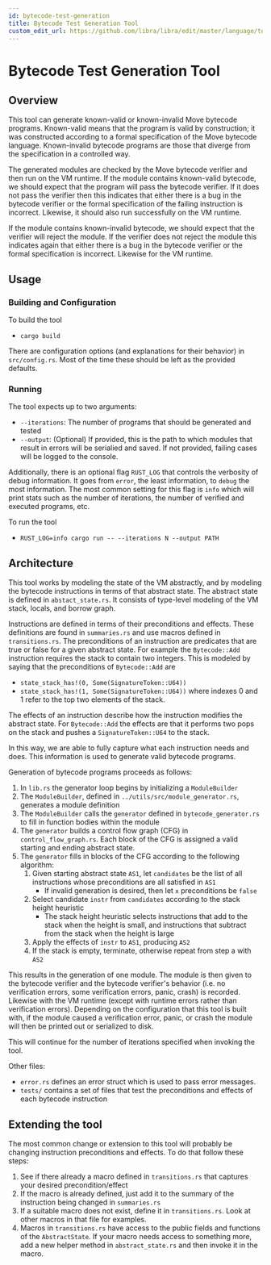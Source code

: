 ```yaml
---
id: bytecode-test-generation
title: Bytecode Test Generation Tool
custom_edit_url: https://github.com/libra/libra/edit/master/language/tools/test-generation/README.md
---
```


# Bytecode Test Generation Tool

## Overview

This tool can generate known-valid or known-invalid Move bytecode programs.
Known-valid means that the program is valid by construction; it was constructed
according to a formal specification of the Move bytecode language. Known-invalid
bytecode programs are those that diverge from the specification in a controlled way.

The generated modules are checked by the Move bytecode verifier and then run on the VM runtime.
If the module contains known-valid bytecode, we should expect that the program will
pass the bytecode verifier. If it does not pass the verifier then this indicates that either
there is a bug in the bytecode verifier or the formal specification of the failing
instruction is incorrect. Likewise, it should also run successfully on the VM runtime.

If the module contains known-invalid bytecode, we should expect that the verifier will
reject the module. If the verifier does not reject the module this indicates again
that either there is a bug in the bytecode verifier or the formal specification is
incorrect. Likewise for the VM runtime.

## Usage

### Building and Configuration

To build the tool
- `cargo build`

There are configuration options (and explanations for their behavior) in `src/config.rs`.
Most of the time these should be left as the provided defaults.

### Running

The tool expects up to two arguments:
- `--iterations`: The number of programs that should be generated and tested
- `--output`: (Optional) If provided, this is the path to which modules that result in errors will be serialied and saved. If not provided, failing cases will be logged to the console.

Additionally, there is an optional flag `RUST_LOG` that controls the verbosity of debug
information. It goes from `error`, the least information, to `debug` the most information.
The most common setting for this flag is `info` which will print stats such as the number
of iterations, the number of verified and executed programs, etc.

To run the tool
- `RUST_LOG=info cargo run -- --iterations N --output PATH`

## Architecture

This tool works by modeling the state of the VM abstractly, and by modeling the bytecode
instructions in terms of that abstract state. The abstract state is defined in
`abstact_state.rs`. It consists of type-level modeling of the VM stack, locals, and borrow
graph.

Instructions are defined in terms of their preconditions and effects. These definitions are
found in `summaries.rs` and use macros defined in `transitions.rs`. The preconditions of
an instruction are predicates that are true or false for a given abstract state. For example
the `Bytecode::Add` instruction requires the stack to contain two integers. This is modeled
by saying that the preconditions of `Bytecode::Add` are
- `state_stack_has!(0, Some(SignatureToken::U64))`
- `state_stack_has!(1, Some(SignatureToken::U64))`
where indexes 0 and 1 refer to the top two elements of the stack.

The effects of an instruction describe how the instruction modifies the abstract state. For
`Bytecode::Add` the effects are that it performs two pops on the stack and pushes a
`SignatureToken::U64` to the stack.

In this way, we are able to fully capture what each instruction needs and does.
This information is used to generate valid bytecode programs.

Generation of bytecode programs proceeds as follows:
1. In `lib.rs` the generator loop begins by initializing a `ModuleBuilder`
2. The `ModuleBuilder`, defined in `../utils/src/module_generator.rs`, generates a module definition
3. The `ModuleBuilder` calls the `generator` defined in `bytecode_generator.rs` to fill in function bodies within the module
4. The `generator` builds a control flow graph (CFG) in `control_flow_graph.rs`. Each block of the CFG is assigned a valid starting and ending abstract state.
5. The `generator` fills in blocks of the CFG according to the following algorithm:
    1. Given starting abstract state `AS1`, let `candidates` be the list of all instructions whose preconditions are all satisfied in `AS1`
        - If invalid generation is desired, then let `x` preconditions be `false`
    2. Select candidate `instr` from `candidates` according to the stack height heuristic
        - The stack height heuristic selects instructions that add to the stack when the height is small, and instructions that subtract from the stack when the height is large
    3. Apply the effects of `instr` to `AS1`, producing `AS2`
    4. If the stack is empty, terminate, otherwise repeat from step a with `AS2`

This results in the generation of one module. The module is then given to the bytecode
verifier and the bytecode verifier's behavior (i.e. no verification errors, some verification
errors, panic, crash) is recorded. Likewise with the VM runtime (except with runtime errors
rather than verification errors). Depending on the configuration that this tool is built
with, if the module caused a verification error, panic, or crash the module will then be
printed out or serialized to disk.

This will continue for the number of iterations specified when invoking the tool.

Other files:
- `error.rs` defines an error struct which is used to pass error messages.
- `tests/` contains a set of files that test the preconditions and effects of each bytecode instruction

## Extending the tool

The most common change or extension to this tool will probably be changing instruction
preconditions and effects. To do that follow these steps:
1. See if there already a macro defined in `transitions.rs` that captures your desired precondition/effect
2. If the macro is already defined, just add it to the summary of the instruction being changed in `summaries.rs`
3. If a suitable macro does not exist, define it in `transitions.rs`. Look at other macros in that file for examples.
4. Macros in `transitions.rs` have access to the public fields and functions of the `AbstractState`. If your macro needs access to something more, add a new helper method in `abstract_state.rs` and then invoke it in the macro.
